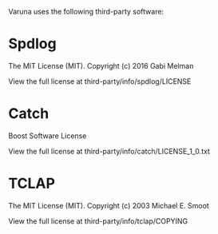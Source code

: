 Varuna uses the following third-party software:

# Spdlog

The MIT License (MIT). Copyright (c) 2016 Gabi Melman

View the full license at third-party/info/spdlog/LICENSE

# Catch

Boost Software License

View the full license at third-party/info/catch/LICENSE_1_0.txt

# TCLAP

The MIT License (MIT). Copyright (c) 2003 Michael E. Smoot

View the full license at third-party/info/tclap/COPYING
